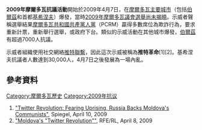 **2009年摩爾多瓦抗議活動**開始於2009年4月7日，在[摩爾多瓦主要城市](https://zh.wikipedia.org/wiki/摩爾多瓦 "wikilink")（包括[伯爾茲](../Page/伯爾茲.md "wikilink")和首都[基希涅夫](https://zh.wikipedia.org/wiki/基希涅夫 "wikilink")）爆發，當時[2009年摩爾多瓦議會選舉尚未揭曉](https://zh.wikipedia.org/wiki/2009年摩爾多瓦議會選舉 "wikilink")。示威者聲稱選舉結果[摩爾多瓦共和國共產黨人黨](https://zh.wikipedia.org/wiki/摩爾多瓦共和國共產黨人黨 "wikilink")（PCRM）贏得多數席位為欺詐行為，要求重新計票，重新舉行選舉，或政府下台。類似的示威活動在其他城市爆發，[伯爾茲](../Page/伯爾茲.md "wikilink")有超過7000人抗議。

示威者組織使用社交網絡[推特聯繫](https://zh.wikipedia.org/wiki/推特 "wikilink")，因此這次示威被稱為**推特革命**\[1\]\[2\]。基希涅夫抗議者人數達到30,000人，4月7日之後發展為一場內亂。

## 參考資料

[Category:摩爾多瓦歷史](https://zh.wikipedia.org/wiki/Category:摩爾多瓦歷史 "wikilink") [Category:2009年抗议](https://zh.wikipedia.org/wiki/Category:2009年抗议 "wikilink")

1.  ["Twitter Revolution: Fearing Uprising, Russia Backs Moldova's Communists"](http://www.spiegel.de/international/europe/0,1518,618563,00.html), Spiegel, April 10, 2009
2.  ["Moldova's "Twitter Revolution""](http://www.rferl.org/content/Moldovas_Twitter_Revolution/1605005.html), RFE/RL, April 8, 2009